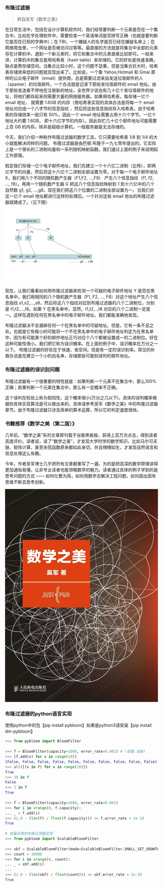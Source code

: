 ### 布隆过滤器
>转自吴军《数学之美》

在日常生活中，包括在设计计算机软件时，我们经常要判断一个元素是否在一个集合中。比如在字处理软件中，需要检查一个英语单词是否拼写正确（也就是要判断它是否在已知的字典中）；在 FBI，一个嫌疑人的名字是否已经在嫌疑名单上；在网络爬虫里，一个网址是否被访问过等等。最直接的方法就是将集合中全部的元素存在计算机中，遇到一个新元素时，将它和集合中的元素直接比较即可。一般来讲，计算机中的集合是用哈希表（hash table）来存储的。它的好处是快速准确，缺点是费存储空间。当集合比较小时，这个问题不显著，但是当集合巨大时，哈希表存储效率低的问题就显现出来了。比如说，一个象 Yahoo,Hotmail 和 Gmai 那样的公众电子邮件（email）提供商，总是需要过滤来自发送垃圾邮件的人（spamer）的垃圾邮件。一个办法就是记录下那些发垃圾邮件的 email 地址。由于那些发送者不停地在注册新的地址，全世界少说也有几十亿个发垃圾邮件的地址，将他们都存起来则需要大量的网络服务器。如果用哈希表，每存储一亿个 email 地址， 就需要 1.6GB 的内存（用哈希表实现的具体办法是将每一个 email 地址对应成一个八字节的信息指纹 ，然后将这些信息指纹存入哈希表，由于哈希表的存储效率一般只有 50%，因此一个 email 地址需要占用十六个字节。一亿个地址大约要 1.6GB， 即十六亿字节的内存）。因此存贮几十亿个邮件地址可能需要上百 GB 的内存。除非是超级计算机，一般服务器是无法存储的。

今天，我们介绍一种称作布隆过滤器的数学工具，它只需要哈希表 1/8 到 1/4 的大小就能解决同样的问题。
布隆过滤器是由巴顿.布隆于一九七零年提出的。它实际上是一个很长的二进制向量和一系列随机映射函数。我们通过上面的例子来说明起工作原理。

假定我们存储一亿个电子邮件地址，我们先建立一个十六亿二进制（比特），即两亿字节的向量，然后将这十六亿个二进制全部设置为零。对于每一个电子邮件地址 X，我们用八个不同的随机数产生器（F1,F2, ...,F8） 产生八个信息指纹（f1, f2, ..., f8）。再用一个随机数产生器 G 把这八个信息指纹映射到 1 到十六亿中的八个自然数 g1, g2, ...,g8。现在我们把这八个位置的二进制全部设置为一。当我们对这一亿个 email 地址都进行这样的处理后。一个针对这些 email 地址的布隆过滤器就建成了。（见下图）

![原理](imgs/01.jpg)

现在，让我们看看如何用布隆过滤器来检测一个可疑的电子邮件地址 Y 是否在黑名单中。我们用相同的八个随机数产生器（F1, F2, ..., F8）对这个地址产生八个信息指纹 s1,s2,...,s8，然后将这八个指纹对应到布隆过滤器的八个二进制位，分别是 t1,t2,...,t8。如果 Y 在黑名单中，显然，t1,t2,..,t8 对应的八个二进制一定是一。这样在遇到任何在黑名单中的电子邮件地址，我们都能准确地发现。

布隆过滤器决不会漏掉任何一个在黑名单中的可疑地址。但是，它有一条不足之处。也就是它有极小的可能将一个不在黑名单中的电子邮件地址判定为在黑名单中，因为有可能某个好的邮件地址正巧对应个八个都被设置成一的二进制位。好在这种可能性很小。我们把它称为误识概率。在上面的例子中，误识概率在万分之一以下。
布隆过滤器的好处在于快速，省空间。但是有一定的误识别率。常见的补救办法是在建立一个小的白名单，存储那些可能别误判的邮件地址。

### 布隆过滤器的误识别问题
布隆过滤器有一个很重要的特性就是：如果判断一个元素不在集合中，那么100%正确；若果判断一个元素在集合中，那么有一定概率不正确。

这个误判在检验上称为假阳性，这个概率很小(万分之几以下)，具体的误判概率根据你具体实现算法是可以推出来的，具体请参考吴军《数学之美》中的布隆过滤器章节。由于布隆过滤器只涉及简单的算术运算，所以它的判定速度很快。

### 书籍推荐《数学之美（第二版）》
几年前，“数学之美”系列文章原刊载于谷歌黑板报，获得上百万次点击，得到读者高度评价。读者说，读了“数学之美”，才发现大学时学的数学知识，比如马尔可夫链、矩阵计算，甚至余弦函数原来都如此亲切，并且栩栩如生，才发现自然语言和信息处理这么有趣。

今年，作者吴军博士几乎把所有文章都重写了一遍，为的是把高深的数学原理讲得更加通俗易懂，让非专业读者也能领略数学的魅力。读者通过具体的例子学到的是思考问题的方式 —— 如何化繁为简，如何用数学去解决工程问题，如何跳出固有思维不断去思考创新。

![数学之美](imgs/02.jpg)

### 布隆过滤器的python语言实现
使用python中的包【pip install pybloom】如果是python3请安装【pip install dm-pybloom】

```python
>>> from pybloom import BloomFilter

>>> f = BloomFilter(capacity=1000, error_rate=0.001) # (容量,误差)
>>> [f.add(x) for x in range(10)]
[False, False, False, False, False, False, False, False, False, False]
>>> all([(x in f) for x in range(10)])
True
>>> 10 in f
False
>>> 5 in f
True

>>> f = BloomFilter(capacity=1000, error_rate=0.001)
>>> for i in xrange(0, f.capacity):
... _ = f.add(i)
>>> (1.0 - (len(f) / float(f.capacity))) <= f.error_rate + 2e-18
True

# 容量自增的布隆过滤器实现
>>> from pybloom import ScalableBloomFilter

>>> sbf = ScalableBloomFilter(mode=ScalableBloomFilter.SMALL_SET_GROWTH)
>>> count = 10000
>>> for i in xrange(0, count):
... _ = sbf.add(i)
...
>>> (1.0 - (len(sbf) / float(count))) <= sbf.error_rate + 2e-18
True
```
